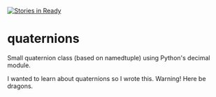 [![Stories in Ready](https://badge.waffle.io/lafras/quaternions.png?label=ready&title=Ready)](https://waffle.io/lafras/quaternions)
# quaternions
Small quaternion class (based on namedtuple) using Python's decimal module.

I wanted to learn about quaternions so I wrote this. Warning! Here be dragons.
